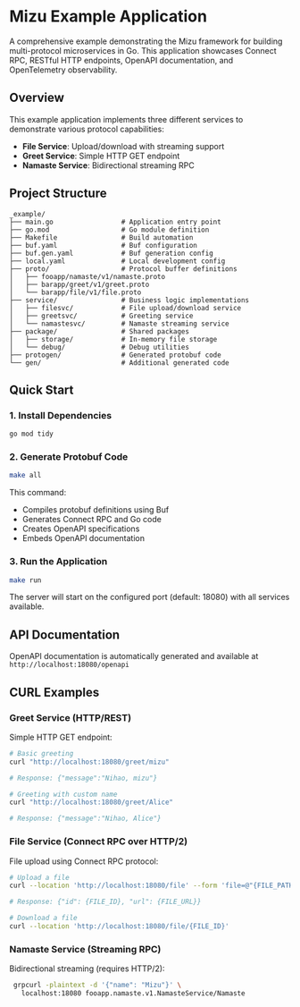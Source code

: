 # Mizu Example Application

A comprehensive example demonstrating the Mizu framework for building multi-protocol microservices in Go. This application showcases Connect RPC, RESTful HTTP endpoints, OpenAPI documentation, and OpenTelemetry observability.

## Overview

This example application implements three different services to demonstrate various protocol capabilities:

- **File Service**: Upload/download with streaming support
- **Greet Service**: Simple HTTP GET endpoint
- **Namaste Service**: Bidirectional streaming RPC

## Project Structure

```
_example/
├── main.go                 # Application entry point
├── go.mod                  # Go module definition
├── Makefile                # Build automation
├── buf.yaml                # Buf configuration
├── buf.gen.yaml            # Buf generation config
├── local.yaml              # Local development config
├── proto/                  # Protocol buffer definitions
│   ├── fooapp/namaste/v1/namaste.proto
│   ├── barapp/greet/v1/greet.proto
│   └── barapp/file/v1/file.proto
├── service/                # Business logic implementations
│   ├── filesvc/            # File upload/download service
│   ├── greetsvc/           # Greeting service
│   └── namastesvc/         # Namaste streaming service
├── package/                # Shared packages
│   ├── storage/            # In-memory file storage
│   └── debug/              # Debug utilities
├── protogen/               # Generated protobuf code
└── gen/                    # Additional generated code
```

## Quick Start

### 1. Install Dependencies

```bash
go mod tidy
```

### 2. Generate Protobuf Code

```bash
make all
```

This command:

- Compiles protobuf definitions using Buf
- Generates Connect RPC and Go code
- Creates OpenAPI specifications
- Embeds OpenAPI documentation

### 3. Run the Application

```bash
make run
```

The server will start on the configured port (default: 18080) with all services available.

## API Documentation

OpenAPI documentation is automatically generated and available at `http://localhost:18080/openapi`

## CURL Examples

### Greet Service (HTTP/REST)

Simple HTTP GET endpoint:

```bash
# Basic greeting
curl "http://localhost:18080/greet/mizu"

# Response: {"message":"Nihao, mizu"}

# Greeting with custom name
curl "http://localhost:18080/greet/Alice"

# Response: {"message":"Nihao, Alice"}
```

### File Service (Connect RPC over HTTP/2)

File upload using Connect RPC protocol:

```bash
# Upload a file
curl --location 'http://localhost:18080/file' --form 'file=@"{FILE_PATH}"'

# Response: {"id": {FILE_ID}, "url": {FILE_URL}}

# Download a file
curl --location 'http://localhost:18080/file/{FILE_ID}'
```

### Namaste Service (Streaming RPC)

Bidirectional streaming (requires HTTP/2):

```bash
 grpcurl -plaintext -d '{"name": "Mizu"}' \
   localhost:18080 fooapp.namaste.v1.NamasteService/Namaste
```
